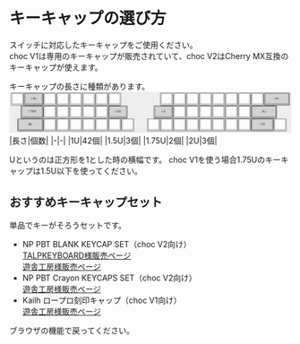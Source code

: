 # キーキャップの選び方
スイッチに対応したキーキャップをご使用ください。  
choc V1は専用のキーキャップが販売されていて、choc V2はCherry MX互換のキーキャップが使えます。

キーキャップの長さに種類があります。  
![](img/keycapu.png)
|長さ|個数|
|-|-|
|1U|42個|
|1.5U|3個|
|1.75U|2個|
|2U|3個|  

Uというのは正方形を1とした時の横幅です。
choc V1を使う場合1.75Uのキーキャップは1.5U以下を使ってください。

## おすすめキーキャップセット
単品でキーがそろうセットです。
- NP PBT BLANK KEYCAP SET（choc V2向け）  
[TALPKEYBOARD様販売ページ](https://talpkeyboard.net/items/6027a2686e84d5793d776135)  
[遊舎工房様販売ページ](https://shop.yushakobo.jp/collections/keycaps/products/np-pbt-blank-keycaps-set-124-keys)
- NP PBT Crayon KEYCAPS SET（choc V2向け）  
[遊舎工房様販売ページ](https://shop.yushakobo.jp/collections/keycaps/products/np-pbt-crayon-keycaps-set)
- Kailh ロープロ刻印キャップ（choc V1向け）  
[遊舎工房様販売ページ](https://shop.yushakobo.jp/products/pg1350cap-doubleshot)

ブラウザの機能で戻ってください。
